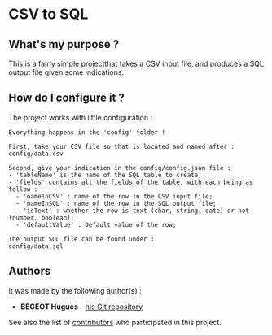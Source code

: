 # CSV to SQL

## What's my purpose ?

This is a fairly simple projectthat takes a CSV input file, and produces a SQL output file given some indications.


## How do I configure it ?

The project works with little configuration :

```
Everything happens in the 'config' folder !

First, take your CSV file so that is located and named after :
config/data.csv

Second, give your indication in the config/config.json file :
- 'tableName' is the name of the SQL table to create;
- 'fields' contains all the fields of the table, with each being as follow :
  - 'nameInCSV' : name of the row in the CSV input file;
  - 'nameInSQL' : name of the row in the SQL output file;
  - 'isText' : whether the row is text (char, string, date) or not (number, boolean);
  - 'defaultValue' : Default value of the row;

The output SQL file can be found under :
config/data.sql
```


## Authors

It was made by the following author(s) :
* **BEGEOT Hugues** - [his Git repository](https://github.com/opsilonn)

See also the list of [contributors](https://github.com/opsilonn/CSV-to-SQL/graphs/contributors) who participated in this project.
